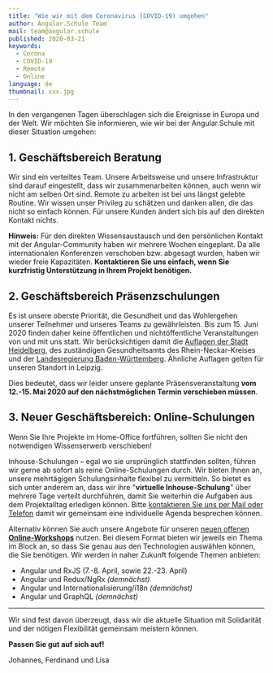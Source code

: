 ```yaml
---
title: "Wie wir mit dem Coronavirus (COVID-19) umgehen"
author: Angular.Schule Team
mail: team@angular.schule
published: 2020-03-21
keywords:
  - Corona
  - COVID-19
  - Remote
  - Online
language: de
thumbnail: xxx.jpg
---
```


In den vergangenen Tagen überschlagen sich die Ereignisse in Europa und der Welt.
Wir möchten Sie informieren, wie wir bei der Angular.Schule mit dieser Situation umgehen:

## 1. Geschäftsbereich Beratung

Wir sind ein verteiltes Team.
Unsere Arbeitsweise und unsere Infrastruktur sind darauf eingestellt, dass wir zusammenarbeiten können, auch wenn wir nicht am selben Ort sind.
Remote zu arbeiten ist bei uns längst gelebte Routine.
Wir wissen unser Privileg zu schätzen und danken allen, die das nicht so einfach können.
Für unsere Kunden ändert sich bis auf den direkten Kontakt nichts.

**Hinweis:**
Für den direkten Wissensaustausch und den persönlichen Kontakt mit der Angular-Community haben wir mehrere Wochen eingeplant.
Da alle internationalen Konferenzen verschoben bzw. abgesagt wurden, haben wir wieder freie Kapazitäten.
**Kontaktieren Sie uns einfach, wenn Sie kurzfristig Unterstützung in Ihrem Projekt benötigen.**


## 2. Geschäftsbereich Präsenzschulungen

Es ist unsere oberste Priorität, die Gesundheit und das Wohlergehen unserer Teilnehmer und unseres Teams zu gewährleisten.
Bis zum  15. Juni 2020 finden daher keine öffentlichen und nichtöffentliche Veranstaltungen von und mit uns statt.
Wir berücksichtigen damit die [Auflagen der Stadt Heidelberg](https://www.heidelberg.de/site/Heidelberg_ROOT/get/params_E-919918168/1451116/2020_03_19_Allgemeinverfuegung_der_Stadt_Heidelberg.pdf), des zuständigen Gesundheitsamts des Rhein-Neckar-Kreises und der [Landesregierung Baden-Württemberg](https://www.baden-wuerttemberg.de/de/service/presse/pressemitteilung/pid/landesregierung-beschliesst-massnahmen-gegen-die-ausbreitung-des-coronavirus/).
Ähnliche Auflagen gelten für unseren Standort in Leipzig.

Dies bedeutet, dass wir leider unsere geplante Präsensveranstaltung **vom 12.-15. Mai 2020 auf den nächstmöglichen Termin verschieben müssen**.

## 3. Neuer Geschäftsbereich: Online-Schulungen

Wenn Sie Ihre Projekte im Home-Office fortführen, sollten Sie nicht den notwendigen Wissenserwerb verschieben!

Inhouse-Schulungen – egal wo sie ursprünglich stattfinden sollten, führen wir gerne ab sofort als reine Online-Schulungen durch.
Wir bieten Ihnen an, unsere mehrtägigen Schulungsinhalte flexibel zu vermitteln.
So bietet es sich unter anderem an, dass wir ihre "**virtuelle Inhouse-Schulung**" über mehrere Tage verteilt durchführen, damit Sie weiterhin die Aufgaben aus dem Projektalltag erledigen können. Bitte [kontaktieren Sie uns per Mail oder Telefon](https://angular.schule/angebot) damit wir gemeinsam eine individuelle Agenda besprechen können.

Alternativ können Sie auch unsere Angebote für unseren [neuen offenen **Online-Workshops**](https://angular.schule/schulungen/online) nutzen.
Bei diesem Format bieten wir jeweils ein Thema im Block an, so dass Sie genau aus den Technologien auswählen können, die Sie benötigen.
Wir werden in naher Zukunft folgende Themen anbieten:
- Angular und RxJS (7.-8. April, sowie 22.-23. April)
- Angular und Redux/NgRx _(demnächst)_
- Angular und Internationalisierung/i18n _(demnächst)_
- Angular und GraphQL _(demnächst)_

---


Wir sind fest davon überzeugt, dass wir die aktuelle Situation mit Solidarität und der nötigen Flexibilität gemeinsam meistern können.

**Passen Sie gut auf sich auf!**

Johannes, Ferdinand und Lisa